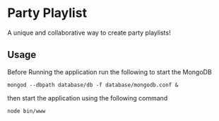 Party Playlist
==============

A unique and collaborative way to create party playlists!

Usage
-----

Before Running the application run the following to start the MongoDB

```
mongod --dbpath database/db -f database/mongodb.conf &
```

then start the application using the following command

```
node bin/www
```